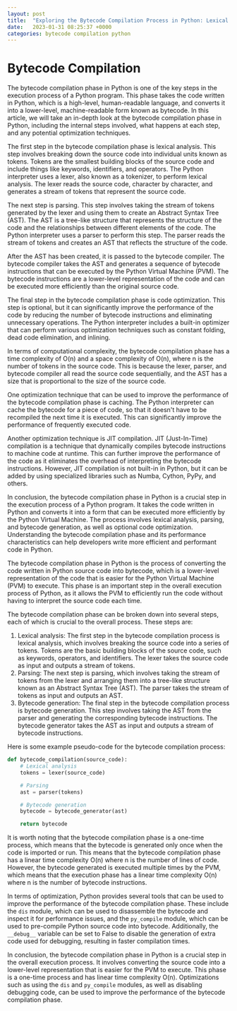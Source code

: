 ```yaml
---
layout: post
title:  "Exploring the Bytecode Compilation Process in Python: Lexical Analysis, Parsing, and Beyond"
date:   2023-01-31 08:25:37 +0000
categories: bytecode compilation python
---
```

# Bytecode Compilation

The bytecode compilation phase in Python is one of the key steps in the execution process of a Python program. This phase takes the code written in Python, which is a high-level, human-readable language, and converts it into a lower-level, machine-readable form known as bytecode. In this article, we will take an in-depth look at the bytecode compilation phase in Python, including the internal steps involved, what happens at each step, and any potential optimization techniques.

The first step in the bytecode compilation phase is lexical analysis. This step involves breaking down the source code into individual units known as tokens. Tokens are the smallest building blocks of the source code and include things like keywords, identifiers, and operators. The Python interpreter uses a lexer, also known as a tokenizer, to perform lexical analysis. The lexer reads the source code, character by character, and generates a stream of tokens that represent the source code.

The next step is parsing. This step involves taking the stream of tokens generated by the lexer and using them to create an Abstract Syntax Tree (AST). The AST is a tree-like structure that represents the structure of the code and the relationships between different elements of the code. The Python interpreter uses a parser to perform this step. The parser reads the stream of tokens and creates an AST that reflects the structure of the code.

After the AST has been created, it is passed to the bytecode compiler. The bytecode compiler takes the AST and generates a sequence of bytecode instructions that can be executed by the Python Virtual Machine (PVM). The bytecode instructions are a lower-level representation of the code and can be executed more efficiently than the original source code.

The final step in the bytecode compilation phase is code optimization. This step is optional, but it can significantly improve the performance of the code by reducing the number of bytecode instructions and eliminating unnecessary operations. The Python interpreter includes a built-in optimizer that can perform various optimization techniques such as constant folding, dead code elimination, and inlining.

In terms of computational complexity, the bytecode compilation phase has a time complexity of O(n) and a space complexity of O(n), where n is the number of tokens in the source code. This is because the lexer, parser, and bytecode compiler all read the source code sequentially, and the AST has a size that is proportional to the size of the source code.

One optimization technique that can be used to improve the performance of the bytecode compilation phase is caching. The Python interpreter can cache the bytecode for a piece of code, so that it doesn't have to be recompiled the next time it is executed. This can significantly improve the performance of frequently executed code.

Another optimization technique is JIT compilation. JIT (Just-In-Time) compilation is a technique that dynamically compiles bytecode instructions to machine code at runtime. This can further improve the performance of the code as it eliminates the overhead of interpreting the bytecode instructions. However, JIT compilation is not built-in in Python, but it can be added by using specialized libraries such as Numba, Cython, PyPy, and others.

In conclusion, the bytecode compilation phase in Python is a crucial step in the execution process of a Python program. It takes the code written in Python and converts it into a form that can be executed more efficiently by the Python Virtual Machine. The process involves lexical analysis, parsing, and bytecode generation, as well as optional code optimization. Understanding the bytecode compilation phase and its performance characteristics can help developers write more efficient and performant code in Python.

The bytecode compilation phase in Python is the process of converting the code written in Python source code into bytecode, which is a lower-level representation of the code that is easier for the Python Virtual Machine (PVM) to execute. This phase is an important step in the overall execution process of Python, as it allows the PVM to efficiently run the code without having to interpret the source code each time.

The bytecode compilation phase can be broken down into several steps, each of which is crucial to the overall process. These steps are:

1. Lexical analysis: The first step in the bytecode compilation process is lexical analysis, which involves breaking the source code into a series of tokens. Tokens are the basic building blocks of the source code, such as keywords, operators, and identifiers. The lexer takes the source code as input and outputs a stream of tokens.
2. Parsing: The next step is parsing, which involves taking the stream of tokens from the lexer and arranging them into a tree-like structure known as an Abstract Syntax Tree (AST). The parser takes the stream of tokens as input and outputs an AST.
3. Bytecode generation: The final step in the bytecode compilation process is bytecode generation. This step involves taking the AST from the parser and generating the corresponding bytecode instructions. The bytecode generator takes the AST as input and outputs a stream of bytecode instructions.

Here is some example pseudo-code for the bytecode compilation process:

```python
def bytecode_compilation(source_code):
    # Lexical analysis
    tokens = lexer(source_code)

    # Parsing
    ast = parser(tokens)

    # Bytecode generation
    bytecode = bytecode_generator(ast)

    return bytecode
```

It is worth noting that the bytecode compilation phase is a one-time process, which means that the bytecode is generated only once when the code is imported or run. This means that the bytecode compilation phase has a linear time complexity O(n) where n is the number of lines of code. However, the bytecode generated is executed multiple times by the PVM, which means that the execution phase has a linear time complexity O(n) where n is the number of bytecode instructions.

In terms of optimization, Python provides several tools that can be used to improve the performance of the bytecode compilation phase. These include the `dis` module, which can be used to disassemble the bytecode and inspect it for performance issues, and the `py_compile` module, which can be used to pre-compile Python source code into bytecode. Additionally, the `__debug__` variable can be set to False to disable the generation of extra code used for debugging, resulting in faster compilation times.

In conclusion, the bytecode compilation phase in Python is a crucial step in the overall execution process. It involves converting the source code into a lower-level representation that is easier for the PVM to execute. This phase is a one-time process and has linear time complexity O(n). Optimizations such as using the `dis` and `py_compile` modules, as well as disabling debugging code, can be used to improve the performance of the bytecode compilation phase.

